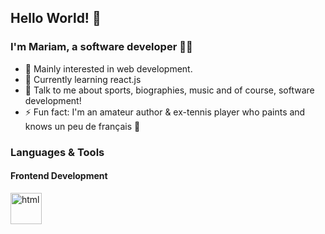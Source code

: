 ## Hello World! 👋

### I'm Mariam, a software developer 👩‍💻

- 👀 Mainly interested in web development.
- 🌱 Currently learning react.js
- 💬 Talk to me about sports, biographies, music and of course, software development!
- ⚡ Fun fact: I'm an amateur author & ex-tennis player who paints and knows un peu de français 🥐

### Languages & Tools

#### Frontend Development
<img src="[https://camo.githubusercontent.com/bfa71fe5e1eb3ca57a7e4ef9c6b2ca21414c4fdab27ac6861e211e7cfe8f7d9f/68747470733a2f2f70726f66696c696e61746f722e7269736861762e6465762f736b696c6c732d6173736574732f68746d6c352d6f726967696e616c2d776f72646d61726b2e737667](https://en.wikipedia.org/wiki/HTML#/media/File:HTML5_logo_and_wordmark.svg)" alt="html" width="50" height="50">

<!---
MariamAtef226/MariamAtef226 is a ✨ special ✨ repository because its `README.md` (this file) appears on your GitHub profile.
You can click the Preview link to take a look at your changes.
--->
